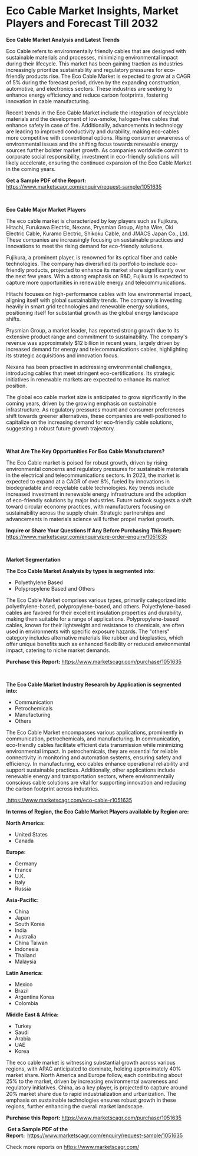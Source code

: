 <p><h1>Eco Cable Market Insights, Market Players and Forecast Till 2032</h1></p><p><strong>Eco Cable Market Analysis and Latest Trends</strong></p>
<p><p>Eco Cable refers to environmentally friendly cables that are designed with sustainable materials and processes, minimizing environmental impact during their lifecycle. This market has been gaining traction as industries increasingly prioritize sustainability and regulatory pressures for eco-friendly products rise. The Eco Cable Market is expected to grow at a CAGR of 5% during the forecast period, driven by the expanding construction, automotive, and electronics sectors. These industries are seeking to enhance energy efficiency and reduce carbon footprints, fostering innovation in cable manufacturing.</p><p>Recent trends in the Eco Cable Market include the integration of recyclable materials and the development of low-smoke, halogen-free cables that enhance safety in case of fire. Additionally, advancements in technology are leading to improved conductivity and durability, making eco-cables more competitive with conventional options. Rising consumer awareness of environmental issues and the shifting focus towards renewable energy sources further bolster market growth. As companies worldwide commit to corporate social responsibility, investment in eco-friendly solutions will likely accelerate, ensuring the continued expansion of the Eco Cable Market in the coming years.</p></p>
<p><strong>Get a Sample PDF of the Report:&nbsp;</strong> <a href="https://www.marketscagr.com/enquiry/request-sample/1051635?utm_campaign=2339&utm_medium=2&utm_source=Github&utm_content=ia&utm_term=13022025&utm_id=eco-cable">https://www.marketscagr.com/enquiry/request-sample/1051635</a></p>
<p>&nbsp;</p>
<p><strong>Eco Cable Major Market Players</strong></p>
<p><p>The eco cable market is characterized by key players such as Fujikura, Hitachi, Furukawa Electric, Nexans, Prysmian Group, Alpha Wire, Oki Electric Cable, Kuramo Electric, Shikoku Cable, and JMACS Japan Co., Ltd. These companies are increasingly focusing on sustainable practices and innovations to meet the rising demand for eco-friendly solutions.</p><p>Fujikura, a prominent player, is renowned for its optical fiber and cable technologies. The company has diversified its portfolio to include eco-friendly products, projected to enhance its market share significantly over the next few years. With a strong emphasis on R&D, Fujikura is expected to capture more opportunities in renewable energy and telecommunications.</p><p>Hitachi focuses on high-performance cables with low environmental impact, aligning itself with global sustainability trends. The company is investing heavily in smart grid technologies and renewable energy solutions, positioning itself for substantial growth as the global energy landscape shifts.</p><p>Prysmian Group, a market leader, has reported strong growth due to its extensive product range and commitment to sustainability. The company's revenue was approximately $12 billion in recent years, largely driven by increased demand for energy and telecommunications cables, highlighting its strategic acquisitions and innovation focus.</p><p>Nexans has been proactive in addressing environmental challenges, introducing cables that meet stringent eco-certifications. Its strategic initiatives in renewable markets are expected to enhance its market position.</p><p>The global eco cable market size is anticipated to grow significantly in the coming years, driven by the growing emphasis on sustainable infrastructure. As regulatory pressures mount and consumer preferences shift towards greener alternatives, these companies are well-positioned to capitalize on the increasing demand for eco-friendly cable solutions, suggesting a robust future growth trajectory.</p></p>
<p>&nbsp;</p>
<p><strong>What Are The Key Opportunities For Eco Cable Manufacturers?</strong></p>
<p><p>The Eco Cable market is poised for robust growth, driven by rising environmental concerns and regulatory pressures for sustainable materials in the electrical and telecommunications sectors. In 2023, the market is expected to expand at a CAGR of over 8%, fueled by innovations in biodegradable and recyclable cable technologies. Key trends include increased investment in renewable energy infrastructure and the adoption of eco-friendly solutions by major industries. Future outlook suggests a shift toward circular economy practices, with manufacturers focusing on sustainability across the supply chain. Strategic partnerships and advancements in materials science will further propel market growth.</p></p>
<p><strong>Inquire or Share Your Questions If Any Before Purchasing This Report:</strong> <a href="https://www.marketscagr.com/enquiry/pre-order-enquiry/1051635?utm_campaign=2339&utm_medium=2&utm_source=Github&utm_content=ia&utm_term=13022025&utm_id=eco-cable">https://www.marketscagr.com/enquiry/pre-order-enquiry/1051635</a></p>
<p>&nbsp;</p>
<p><strong>Market Segmentation</strong></p>
<p><strong>The Eco Cable Market Analysis by types is segmented into:</strong></p>
<p><ul><li>Polyethylene Based</li><li>Polypropylene Based and Others</li></ul></p>
<p><p>The Eco Cable Market comprises various types, primarily categorized into polyethylene-based, polypropylene-based, and others. Polyethylene-based cables are favored for their excellent insulation properties and durability, making them suitable for a range of applications. Polypropylene-based cables, known for their lightweight and resistance to chemicals, are often used in environments with specific exposure hazards. The "others" category includes alternative materials like rubber and bioplastics, which offer unique benefits such as enhanced flexibility or reduced environmental impact, catering to niche market demands.</p></p>
<p><strong>Purchase this Report:&nbsp;</strong><a href="https://www.marketscagr.com/purchase/1051635?utm_campaign=2339&utm_medium=2&utm_source=Github&utm_content=ia&utm_term=13022025&utm_id=eco-cable">https://www.marketscagr.com/purchase/1051635</a></p>
<p>&nbsp;</p>
<p><strong>The Eco Cable Market Industry Research by Application is segmented into:</strong></p>
<p><ul><li>Communication</li><li>Petrochemicals</li><li>Manufacturing</li><li>Others</li></ul></p>
<p><p>The Eco Cable Market encompasses various applications, prominently in communication, petrochemicals, and manufacturing. In communication, eco-friendly cables facilitate efficient data transmission while minimizing environmental impact. In petrochemicals, they are essential for reliable connectivity in monitoring and automation systems, ensuring safety and efficiency. In manufacturing, eco cables enhance operational reliability and support sustainable practices. Additionally, other applications include renewable energy and transportation sectors, where environmentally conscious cable solutions are vital for supporting innovation and reducing the carbon footprint across industries.</p></p>
<p><a href="https://www.marketscagr.com/eco-cable-r1051635?utm_campaign=2339&utm_medium=2&utm_source=Github&utm_content=ia&utm_term=13022025&utm_id=eco-cable">&nbsp;https://www.marketscagr.com/eco-cable-r1051635</a></p>
<p><strong>In terms of Region, the Eco Cable Market Players available by Region are:</strong></p>
<p>
    <p> <strong> North America: </strong>
        <ul>
            <li>United States</li>
            <li>Canada</li>
        </ul>
        </p> 
    <p> <strong> Europe: </strong>
        <ul>
            <li>Germany</li>
            <li>France</li>
            <li>U.K.</li>
            <li>Italy</li>
            <li>Russia</li>
        </ul>
        </p> 
    <p> <strong> Asia-Pacific: </strong>
        <ul>
            <li>China</li>
            <li>Japan</li>
            <li>South Korea</li>
            <li>India</li>
            <li>Australia</li>
            <li>China Taiwan</li>
            <li>Indonesia</li>
            <li>Thailand</li>
            <li>Malaysia</li>
        </ul>
        </p> 
    <p> <strong> Latin America: </strong>
        <ul>
            <li>Mexico</li>
            <li>Brazil</li>
            <li>Argentina Korea</li>
            <li>Colombia</li>
        </ul>
        </p> 
    <p> <strong> Middle East & Africa: </strong>
        <ul>
            <li>Turkey</li>
            <li>Saudi</li>
            <li>Arabia</li>
            <li>UAE</li>
            <li>Korea</li>
        </ul>
    </p>
    </p>
<p><p>The eco cable market is witnessing substantial growth across various regions, with APAC anticipated to dominate, holding approximately 40% market share. North America and Europe follow, each contributing about 25% to the market, driven by increasing environmental awareness and regulatory initiatives. China, as a key player, is projected to capture around 20% market share due to rapid industrialization and urbanization. The emphasis on sustainable technologies ensures robust growth in these regions, further enhancing the overall market landscape.</p></p>
<p><strong>Purchase this Report: </strong><a href="https://www.marketscagr.com/purchase/1051635?utm_campaign=2339&utm_medium=2&utm_source=Github&utm_content=ia&utm_term=13022025&utm_id=eco-cable">https://www.marketscagr.com/purchase/1051635</a></p>
<p>&nbsp;<strong>Get a Sample PDF of the Report:&nbsp;&nbsp;</strong><a href="https://www.marketscagr.com/enquiry/request-sample/1051635?utm_campaign=2339&utm_medium=2&utm_source=Github&utm_content=ia&utm_term=13022025&utm_id=eco-cable">https://www.marketscagr.com/enquiry/request-sample/1051635</a></p>
<p><strong></strong></p>
<p>Check more reports on <a href="https://www.marketscagr.com/?utm_campaign=2339&utm_medium=2&utm_source=Github&utm_content=ia&utm_term=13022025&utm_id=eco-cable">https://www.marketscagr.com/</a></p>